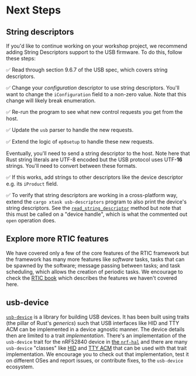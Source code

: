 # Next Steps

## String descriptors

If you'd like to continue working on your workshop project, we recommend adding String Descriptors support to the USB firmware. To do this, follow these steps:

✅ Read through section 9.6.7 of the USB spec, which covers string descriptors.

✅ Change your *configuration* descriptor to use string descriptors. You'll want to change the `iConfiguration` field to a non-zero value. Note that this change will likely break enumeration.

✅ Re-run the program to see what new control requests you get from the host.

✅ Update the `usb` parser to handle the new requests.

✅ Extend the logic of `ep0setup` to handle these new requests.

 Eventually, you'll need to send a string descriptor to the host. Note here that Rust string literals are UTF-8 encoded but the USB protocol uses UTF-**16** strings. You'll need to convert between these formats.

✅ If this works, add strings to other descriptors like the device descriptor e.g. its `iProduct` field.

✅ To verify that string descriptors are working in a cross-platform way, extend the `cargo xtask usb-descriptors` program to also print the device's string descriptors. See the [`read_string_descriptor`] method but note that this must be called on a "device handle", which is what the commented out `open` operation does.

[`read_string_descriptor`]: https://docs.rs/rusb/0.6.2/rusb/struct.DeviceHandle.html#method.read_string_descriptor

## Explore more RTIC features

We have covered only a few of the core features of the RTIC framework but the framework has many more features like *software* tasks, tasks that can be spawned by the software; message passing between tasks; and task scheduling, which allows the creation of periodic tasks. We encourage to check the [RTIC book][rtic-book] which describes the features we haven't covered here.

[rtic-book]: https://rtic.rs/2/book/en/

## usb-device

[`usb-device`] is a library for building USB devices. It has been built using traits (the pillar of Rust's *generics*) such that USB interfaces like HID and TTY ACM can be implemented in a device agnostic manner. The device details then are limited to a trait *implementation*. There's an implementation of the `usb-device` trait for the nRF52840 device in [the `nrf-hal`] and there are many `usb-device` "classes" like [HID] and [TTY ACM] that can be used with that trait implementation. We encourage you to check out that implementation, test it on different OSes and report issues, or contribute fixes, to the `usb-device` ecosystem.

[the `nrf-hal`]: https://github.com/nrf-rs/nrf-hal
[HID]: https://crates.io/crates/usbd-hid
[TTY ACM]: https://crates.io/crates/usbd-serial

[`usb-device`]: https://crates.io/crates/usb-device
